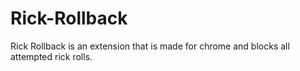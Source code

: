 # Rick-Rollback
Rick Rollback is an extension that is made for chrome and blocks all attempted rick rolls.
